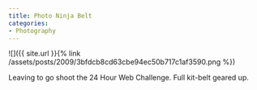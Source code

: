 ```yaml
---
title: Photo Ninja Belt
categories:
- Photography
---
```


![]({{ site.url }}{% link /assets/posts/2009/3bfdcb8cd63cbe94ec50b717c1af3590.png %})
  



Leaving to go shoot the 24 Hour Web Challenge. Full kit-belt geared up.
